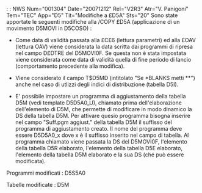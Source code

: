  :  : NWS Num="001304" Date="20071212" Rel="V2R3" Atr="V. Panigoni" Tem="TEC" App="D5" Tit="Modifiche a £D5A" Sts="20"
Sono state apportate le seguenti modifiche alla /COPY £D5A (applicazione di un movimento D5MOVI in
D5COSO) : 

- Come data di validità passata alla £C£6 (lettura parametri) ed alla £OAV (lettura OAV) viene
considerata la data scritta dai programmi di ripresa nel campo D£DTRE del D5MOVI0F.
Se questa non è stata impostata viene considerata come data di validità quella di fine periodo di lancio (comportamento precedente alla modifica).

- Viene considerato il campo T$D5MD (intitolato "Se *BLANKS metti **") anche nel caso di utlizzi
degli indici di distribuzione (tabella D5I).

- E' possibile impostare un programma di aggiustamento della tabella D5M (vedi template D5D5A0_U),
chiamato prima dell'elaborazione dell'elemento di D5M, che permette di modificare in modo dinamico
la DS della tabella D5M.
Per attivare quesio programma bisogna inserire nel campo "Suff.pgm aggiust." della tabella D5M il suffisso del programma di aggiustamento creato. Il nome del programma deve essere D5D5A0_x dove x è il suffisso inserito nel campo di tabella.
Al programma chiamato viene passata la DS del D5MOVI0F, l'elemento della tabella D5R elaborato, l'elemento della tabella D5E elaborato, l'elemento della tabella D5M elaborato e la sua DS (che può essere modificata).

Programmi modificati :  D5S5A0

Tabelle modificate :  D5M

